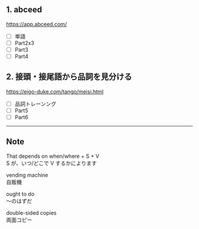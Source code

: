 ## 1. abceed  
https://app.abceed.com/

- [ ] 単語
- [ ] Part2x3
- [ ] Part3
- [ ] Part4

## 2. 接頭・接尾語から品詞を見分ける  
https://eigo-duke.com/tango/meisi.html

- [ ] 品詞トレーンング
- [ ] Part5
- [ ] Part6

---

## Note
That depends on when/where + S + V  
S が、いつ/どこで V するかによります

vending machine  
自販機

ought to do  
〜のはずだ

double-sided copies  
両面コピー
